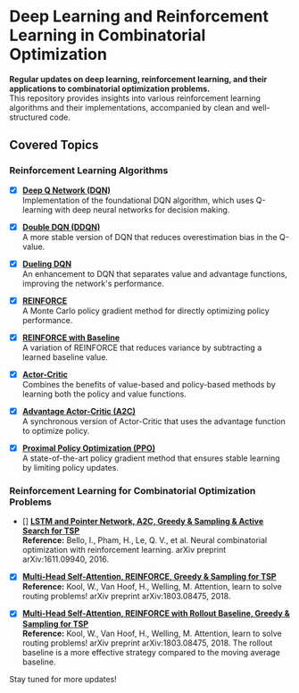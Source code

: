 # Deep Learning and Reinforcement Learning in Combinatorial Optimization

**Regular updates on deep learning, reinforcement learning, and their applications to combinatorial optimization problems.**  
This repository provides insights into various reinforcement learning algorithms and their implementations, accompanied by clean and well-structured code.

## Covered Topics

### Reinforcement Learning Algorithms

- [x] **[Deep Q Network (DQN)](https://github.com/Xavier-MaYiMing/Reinforcement-learning-and-combinatorial-optimzation/blob/main/DQN.ipynb)**  
  Implementation of the foundational DQN algorithm, which uses Q-learning with deep neural networks for decision making.

- [x] **[Double DQN (DDQN)](https://github.com/Xavier-MaYiMing/Reinforcement-learning-and-combinatorial-optimzation/blob/main/DDQN.ipynb)**  
  A more stable version of DQN that reduces overestimation bias in the Q-value.

- [x] **[Dueling DQN](https://github.com/Xavier-MaYiMing/Reinforcement-learning-and-combinatorial-optimzation/blob/main/Dueling%20DQN.ipynb)**  
  An enhancement to DQN that separates value and advantage functions, improving the network's performance.

- [x] **[REINFORCE](https://github.com/Xavier-MaYiMing/Reinforcement-learning-and-combinatorial-optimzation/blob/main/REINFORCE.ipynb)**  
  A Monte Carlo policy gradient method for directly optimizing policy performance.

- [x] **[REINFORCE with Baseline](https://github.com/Xavier-MaYiMing/Reinforcement-learning-and-combinatorial-optimzation/blob/main/REINFORCE_with_baseline.ipynb)**  
  A variation of REINFORCE that reduces variance by subtracting a learned baseline value.

- [x] **[Actor-Critic](https://github.com/Xavier-MaYiMing/Reinforcement-learning-and-combinatorial-optimzation/blob/main/actor-critic.ipynb)**  
  Combines the benefits of value-based and policy-based methods by learning both the policy and value functions.

- [x] **[Advantage Actor-Critic (A2C)](https://github.com/Xavier-MaYiMing/Reinforcement-learning-and-combinatorial-optimzation/blob/main/A2C.ipynb)**  
  A synchronous version of Actor-Critic that uses the advantage function to optimize policy.

- [x] **[Proximal Policy Optimization (PPO)](https://github.com/Xavier-MaYiMing/Reinforcement-learning-and-combinatorial-optimzation/blob/main/PPO.ipynb)**  
  A state-of-the-art policy gradient method that ensures stable learning by limiting policy updates.

### Reinforcement Learning for Combinatorial Optimization Problems

- [] **[LSTM and Pointer Network, A2C, Greedy & Sampling & Active Search for TSP]()**  
  **Reference:** Bello, I., Pham, H., Le, Q. V., et al. Neural combinatorial optimization with reinforcement learning. arXiv preprint arXiv:1611.09940, 2016.

- [x] **[Multi-Head Self-Attention, REINFORCE, Greedy & Sampling for TSP](https://github.com/Xavier-MaYiMing/Reinforcement-learning-and-combinatorial-optimzation/blob/main/DRL4TSP%20(Attention%2C%20REINFORCE).ipynb)**  
  **Reference:** Kool, W., Van Hoof, H., Welling, M. Attention, learn to solve routing problems! arXiv preprint arXiv:1803.08475, 2018.

- [x] **[Multi-Head Self-Attention, REINFORCE with Rollout Baseline, Greedy & Sampling for TSP](https://github.com/Xavier-MaYiMing/Reinforcement-learning-and-combinatorial-optimzation/blob/main/DRL4TSP%20(Attention%2C%20REINFORCE%20with%20Rollout%20Baseline).ipynb)**  
  **Reference:** Kool, W., Van Hoof, H., Welling, M. Attention, learn to solve routing problems! arXiv preprint arXiv:1803.08475, 2018.
The rollout baseline is a more effective strategy compared to the moving average baseline.


Stay tuned for more updates!
